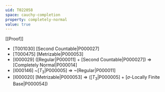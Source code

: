 ```yaml
---
uid: T022058
space: cauchy-completion
property: completely-normal
value: true
---
```

[[Proof]]

* [T001030] [Second Countable|P000027]
* [T000475] [Metrizable|P000053]
* [I000029] ([Regular|P000011] + [Second Countable|P000027]) => [Completely Normal|P000014]
* [I000146] ~[$T_3$|P000005] => ~[Regular|P000011]
* [I000020] [Metrizable|P000053] => ([$T_3$|P000005] + [$\sigma$-Locally Finite Base|P000054])

